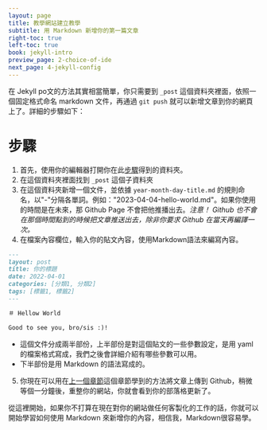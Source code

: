 ```yaml
---
layout: page
title: 教學網站建立教學
subtitle: 用 Markdown 新增你的第一篇文章
right-toc: true
left-toc: true
book: jekyll-intro
preview_page: 2-choice-of-ide
next_page: 4-jekyll-config
---
```


在 Jekyll po文的方法其實相當簡單，你只需要到 `_post` 這個資料夾裡面，依照一個固定格式命名 markdown 文件，再通過 `git push` 就可以新增文章到你的網頁上了。詳細的步驟如下：

# 步驟

1. 首先，使用你的編輯器打開你在此[步驟](1-git-and-github)得到的資料夾。
2. 在這個資料夾裡面找到 `_post` 這個子資料夾
3. 在這個資料夾新增一個文件，並依據 `year-month-day-title.md` 的規則命名，以"-"分隔各單詞。例如："2023-04-04-hello-world.md"。如果你使用的時間是在未來，那 Github Page 不會把他推播出去。*注意！ Github 也不會在那個時間點到的時候把文章推送出去，除非你要求 Github 在當天再編譯一次。*
4. 在檔案內容欄位，輸入你的貼文內容，使用Markdown語法來編寫內容。
```markdown
---
layout: post
title: 你的標題
date: 2022-04-01
categories: [分類1, 分類2]
tags: [標籤1, 標籤2]
---

＃ Hellow World

Good to see you, bro/sis :)!
```
  * 這個文件分成兩半部份，上半部份是對這個貼文的一些參數設定，是用 yaml 的檔案格式寫成，我們之後會詳細介紹有哪些參數可以用。
  * 下半部份是用 Markdown 的語法寫成的。

5. 你現在可以用在[上一個章節](2-choice-of-ide)這個章節學到的方法將文章上傳到 Github，稍微等個一分鐘後，重整你的網站，你就會看到你的部落格更新了。

從這裡開始，如果你不打算在現在對你的網站做任何客製化的工作的話，你就可以開始學習如何使用 Markdown 來新增你的內容，相信我，Markdown很容易學。